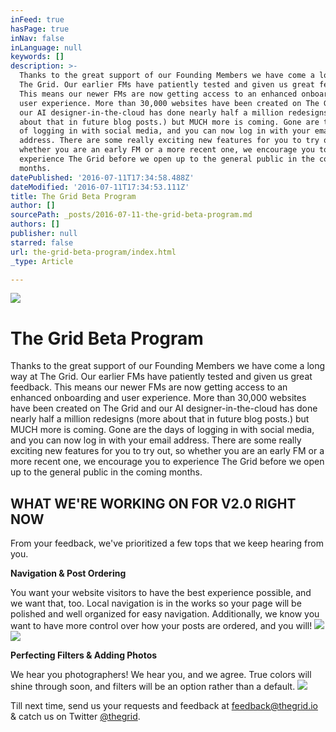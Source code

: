 ```yaml
---
inFeed: true
hasPage: true
inNav: false
inLanguage: null
keywords: []
description: >-
  Thanks to the great support of our Founding Members we have come a long way at
  The Grid. Our earlier FMs have patiently tested and given us great feedback.
  This means our newer FMs are now getting access to an enhanced onboarding and
  user experience. More than 30,000 websites have been created on The Grid and
  our AI designer-in-the-cloud has done nearly half a million redesigns (more
  about that in future blog posts.) but MUCH more is coming. Gone are the days
  of logging in with social media, and you can now log in with your email
  address. There are some really exciting new features for you to try out, so
  whether you are an early FM or a more recent one, we encourage you to
  experience The Grid before we open up to the general public in the coming
  months.
datePublished: '2016-07-11T17:34:58.488Z'
dateModified: '2016-07-11T17:34:53.111Z'
title: The Grid Beta Program
author: []
sourcePath: _posts/2016-07-11-the-grid-beta-program.md
authors: []
publisher: null
starred: false
url: the-grid-beta-program/index.html
_type: Article

---
```

![](https://the-grid-user-content.s3-us-west-2.amazonaws.com/54b97116-22e2-4a1a-9daf-97ed3af0c632.png)

# The Grid Beta Program

Thanks to the great support of our Founding Members we have come a long way at The Grid. Our earlier FMs have patiently tested and given us great feedback. This means our newer FMs are now getting access to an enhanced onboarding and user experience. More than 30,000 websites have been created on The Grid and our AI designer-in-the-cloud has done nearly half a million redesigns (more about that in future blog posts.) but MUCH more is coming. Gone are the days of logging in with social media, and you can now log in with your email address. There are some really exciting new features for you to try out, so whether you are an early FM or a more recent one, we encourage you to experience The Grid before we open up to the general public in the coming months.

## WHAT WE'RE WORKING ON FOR V2.0 RIGHT NOW

From your feedback, we've prioritized a few tops that we keep hearing from you.

**Navigation & Post Ordering**

You want your website visitors to have the best experience possible, and we want that, too. Local navigation is in the works so your page will be polished and well organized for easy navigation. Additionally, we know you want to have more control over how your posts are ordered, and you will!
![](https://the-grid-user-content.s3-us-west-2.amazonaws.com/a24181c7-0bfb-4b32-b8f2-420d12884220.gif)
![](https://the-grid-user-content.s3-us-west-2.amazonaws.com/027e343b-8b1c-4521-8ae3-898dd791e462.gif)

**Perfecting Filters & Adding Photos**

We hear you photographers! We hear you, and we agree. True colors will shine through soon, and filters will be an option rather than a default.
![](https://s3-us-west-2.amazonaws.com/the-grid-img/p/21d147b1ed2c080ed330f16c76bbc8d380cbdb8d.png)

Till next time, send us your requests and feedback at [feedback@thegrid.io][0] & catch us on Twitter [@thegrid][1].

[0]: mailto:feedback@thegrid.io
[1]: https://twitter.com/thegrid